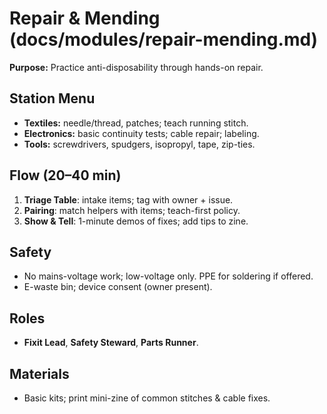 # Repair & Mending (docs/modules/repair-mending.md)

**Purpose:** Practice anti-disposability through hands-on repair.

## Station Menu

* **Textiles:** needle/thread, patches; teach running stitch.
* **Electronics:** basic continuity tests; cable repair; labeling.
* **Tools:** screwdrivers, spudgers, isopropyl, tape, zip-ties.

## Flow (20–40 min)

1. **Triage Table**: intake items; tag with owner + issue.
2. **Pairing**: match helpers with items; teach-first policy.
3. **Show & Tell**: 1-minute demos of fixes; add tips to zine.

## Safety

* No mains-voltage work; low-voltage only. PPE for soldering if offered.
* E-waste bin; device consent (owner present).

## Roles

* **Fixit Lead**, **Safety Steward**, **Parts Runner**.

## Materials

* Basic kits; print mini-zine of common stitches & cable fixes.
